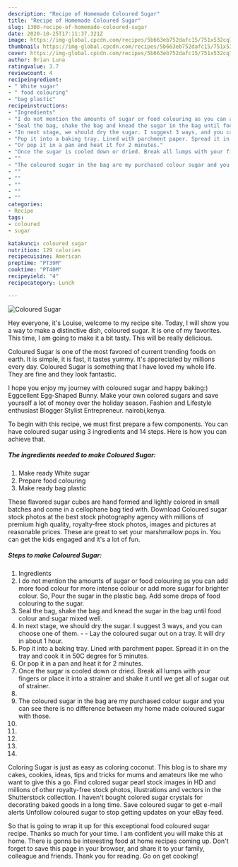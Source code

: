 ```yaml
---
description: "Recipe of Homemade Coloured Sugar"
title: "Recipe of Homemade Coloured Sugar"
slug: 1300-recipe-of-homemade-coloured-sugar
date: 2020-10-25T17:11:37.321Z
image: https://img-global.cpcdn.com/recipes/5b663eb752dafc15/751x532cq70/coloured-sugar-recipe-main-photo.jpg
thumbnail: https://img-global.cpcdn.com/recipes/5b663eb752dafc15/751x532cq70/coloured-sugar-recipe-main-photo.jpg
cover: https://img-global.cpcdn.com/recipes/5b663eb752dafc15/751x532cq70/coloured-sugar-recipe-main-photo.jpg
author: Brian Luna
ratingvalue: 3.7
reviewcount: 4
recipeingredient:
- " White sugar"
- " food colouring"
- "bag plastic"
recipeinstructions:
- "Ingredients"
- "I do not mention the amounts of sugar or food colouring as you can add more food colour for more intense colour or add more sugar for brighter colour. So, Pour the sugar in the plastic bag. Add some drops of food colouring to the sugar."
- "Seal the bag, shake the bag and knead the sugar in the bag until food colour and sugar mixed well."
- "In next stage, we should dry the sugar. I suggest 3 ways, and you can choose one of them. - Lay the coloured sugar out on a tray. It will dry in about 1 hour."
- "Pop it into a baking tray. Lined with parchment paper. Spread it in on the tray and cook it in 50C degree for 5 minutes."
- "Or pop it in a pan and heat it for 2 minutes."
- "Once the sugar is cooled down or dried. Break all lumps with your fingers or place it into a strainer and shake it until we get all of sugar out of strainer."
- ""
- "The coloured sugar in the bag are my purchased colour sugar and you can see there is no difference between my home made coloured sugar with those."
- ""
- ""
- ""
- ""
- ""
categories:
- Recipe
tags:
- coloured
- sugar

katakunci: coloured sugar 
nutrition: 129 calories
recipecuisine: American
preptime: "PT39M"
cooktime: "PT40M"
recipeyield: "4"
recipecategory: Lunch

---
```



![Coloured Sugar](https://img-global.cpcdn.com/recipes/5b663eb752dafc15/751x532cq70/coloured-sugar-recipe-main-photo.jpg)

Hey everyone, it's Louise, welcome to my recipe site. Today, I will show you a way to make a distinctive dish, coloured sugar. It is one of my favorites. This time, I am going to make it a bit tasty. This will be really delicious.

Coloured Sugar is one of the most favored of current trending foods on earth. It is simple, it is fast, it tastes yummy. It's appreciated by millions every day. Coloured Sugar is something that I have loved my whole life. They are fine and they look fantastic.

I hope you enjoy my journey with coloured sugar and happy baking:) Eggcellent Egg-Shaped Bunny. Make your own colored sugars and save yourself a lot of money over the holiday season. Fashion and Lifestyle enthusiast Blogger Stylist Entrepreneur. nairobi,kenya.


To begin with this recipe, we must first prepare a few components. You can have coloured sugar using 3 ingredients and 14 steps. Here is how you can achieve that.

<!--inarticleads1-->

##### The ingredients needed to make Coloured Sugar:

1. Make ready  White sugar
1. Prepare  food colouring
1. Make ready bag plastic


These flavored sugar cubes are hand formed and lightly colored in small batches and come in a cellophane bag tied with. Download Coloured sugar stock photos at the best stock photography agency with millions of premium high quality, royalty-free stock photos, images and pictures at reasonable prices. These are great to set your marshmallow pops in. You can get the kids engaged and it&#39;s a lot of fun. 

<!--inarticleads2-->

##### Steps to make Coloured Sugar:

1. Ingredients
1. I do not mention the amounts of sugar or food colouring as you can add more food colour for more intense colour or add more sugar for brighter colour. So, Pour the sugar in the plastic bag. Add some drops of food colouring to the sugar.
1. Seal the bag, shake the bag and knead the sugar in the bag until food colour and sugar mixed well.
1. In next stage, we should dry the sugar. I suggest 3 ways, and you can choose one of them. - - Lay the coloured sugar out on a tray. It will dry in about 1 hour.
1. Pop it into a baking tray. Lined with parchment paper. Spread it in on the tray and cook it in 50C degree for 5 minutes.
1. Or pop it in a pan and heat it for 2 minutes.
1. Once the sugar is cooled down or dried. Break all lumps with your fingers or place it into a strainer and shake it until we get all of sugar out of strainer.
1. 
1. The coloured sugar in the bag are my purchased colour sugar and you can see there is no difference between my home made coloured sugar with those.
1. 
1. 
1. 
1. 
1. 


Coloring Sugar is just as easy as coloring coconut. This blog is to share my cakes, cookies, ideas, tips and tricks for mums and amateurs like me who want to give this a go. Find colored sugar pearl stock images in HD and millions of other royalty-free stock photos, illustrations and vectors in the Shutterstock collection. I haven&#39;t bought colored sugar crystals for decorating baked goods in a long time. Save coloured sugar to get e-mail alerts Unfollow coloured sugar to stop getting updates on your eBay feed. 

So that is going to wrap it up for this exceptional food coloured sugar recipe. Thanks so much for your time. I am confident you will make this at home. There is gonna be interesting food at home recipes coming up. Don't forget to save this page in your browser, and share it to your family, colleague and friends. Thank you for reading. Go on get cooking!
